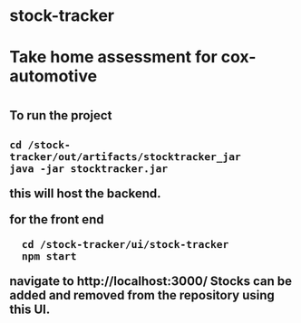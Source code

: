 # stock-tracker
<h1>Take home assessment for cox-automotive<h1>
  <h2>To run the project<h2>
    
    
    cd /stock-tracker/out/artifacts/stocktracker_jar
    java -jar stocktracker.jar

  this will host the backend.

  for the front end
    
      cd /stock-tracker/ui/stock-tracker 
      npm start
  
  navigate to http://localhost:3000/ 
  Stocks can be added and removed from the repository using this UI.
